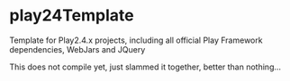 play24Template
==============

Template for Play2.4.x projects, including all official Play Framework dependencies, WebJars and JQuery

This does not compile yet, just slammed it together, better than nothing...
